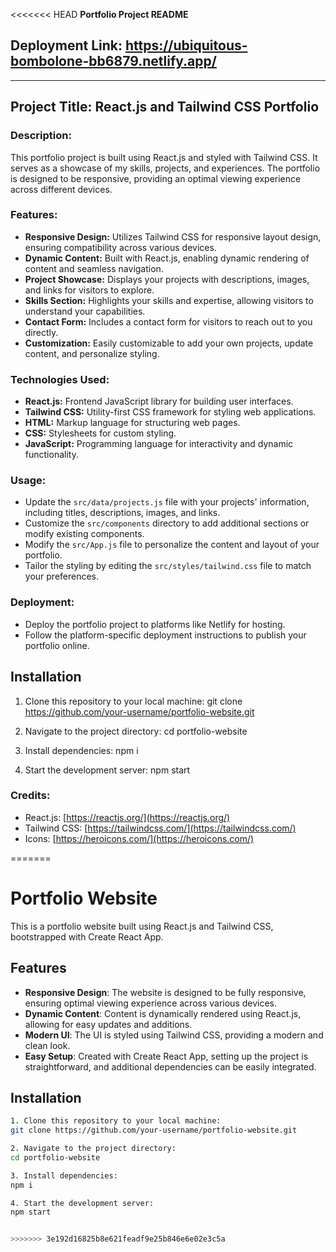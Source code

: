 <<<<<<< HEAD
**Portfolio Project README**

## Deployment Link: https://ubiquitous-bombolone-bb6879.netlify.app/
---

## Project Title: React.js and Tailwind CSS Portfolio

### Description:
This portfolio project is built using React.js and styled with Tailwind CSS. It serves as a showcase of my skills, projects, and experiences. The portfolio is designed to be responsive, providing an optimal viewing experience across different devices.

### Features:
- **Responsive Design:** Utilizes Tailwind CSS for responsive layout design, ensuring compatibility across various devices.
- **Dynamic Content:** Built with React.js, enabling dynamic rendering of content and seamless navigation.
- **Project Showcase:** Displays your projects with descriptions, images, and links for visitors to explore.
- **Skills Section:** Highlights your skills and expertise, allowing visitors to understand your capabilities.
- **Contact Form:** Includes a contact form for visitors to reach out to you directly.
- **Customization:** Easily customizable to add your own projects, update content, and personalize styling.

### Technologies Used:
- **React.js:** Frontend JavaScript library for building user interfaces.
- **Tailwind CSS:** Utility-first CSS framework for styling web applications.
- **HTML:** Markup language for structuring web pages.
- **CSS:** Stylesheets for custom styling.
- **JavaScript:** Programming language for interactivity and dynamic functionality.

### Usage:
- Update the `src/data/projects.js` file with your projects' information, including titles, descriptions, images, and links.
- Customize the `src/components` directory to add additional sections or modify existing components.
- Modify the `src/App.js` file to personalize the content and layout of your portfolio.
- Tailor the styling by editing the `src/styles/tailwind.css` file to match your preferences.

### Deployment:
- Deploy the portfolio project to platforms like Netlify for hosting.
- Follow the platform-specific deployment instructions to publish your portfolio online.

## Installation
1. Clone this repository to your local machine:
git clone https://github.com/your-username/portfolio-website.git

2. Navigate to the project directory:
cd portfolio-website

3. Install dependencies:
npm i

4. Start the development server:
npm start

### Credits:
- React.js: [https://reactjs.org/](https://reactjs.org/)
- Tailwind CSS: [https://tailwindcss.com/](https://tailwindcss.com/)
- Icons: [https://heroicons.com/](https://heroicons.com/)

=======
# Portfolio Website

This is a portfolio website built using React.js and Tailwind CSS, bootstrapped with Create React App.

## Features

- **Responsive Design**: The website is designed to be fully responsive, ensuring optimal viewing experience across various devices.
- **Dynamic Content**: Content is dynamically rendered using React.js, allowing for easy updates and additions.
- **Modern UI**: The UI is styled using Tailwind CSS, providing a modern and clean look.
- **Easy Setup**: Created with Create React App, setting up the project is straightforward, and additional dependencies can be easily integrated.

## Installation

```bash
1. Clone this repository to your local machine:
git clone https://github.com/your-username/portfolio-website.git

2. Navigate to the project directory:
cd portfolio-website

3. Install dependencies:
npm i

4. Start the development server:
npm start


>>>>>>> 3e192d16825b8e621feadf9e25b846e6e02e3c5a
